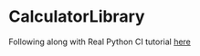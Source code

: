# CalculatorLibrary
Following along with Real Python CI tutorial [here](https://realpython.com/python-continuous-integration/)
